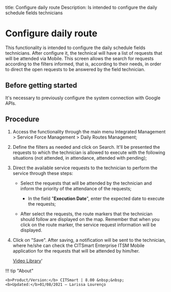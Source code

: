 title: Configure daily route
Description: Is intended to configure the daily schedule fields technicians
# Configure daily route

This functionality is intended to configure the daily schedule fields technicians. After configure it, the technical will have a list of requests that will be attended via Mobile.
This screen allows the search for requests according to the filters informed, that is, according to their needs, in order to direct the open requests to be answered by the field technician.

Before getting started
--------------------------

It's necessary to previously configure the system connection with Google APIs.

Procedure
-------------

1.  Access the functionality through the main menu Integrated Management \>
    Service Force Management \> Daily Routes Management;

2.  Define the filters as needed and click on Search. It'll be presented the
    requests to which the technician is allowed to execute with the following
    situations (not attended, in attendance, attended with pending);

3.  Direct the available service requests to the technician to perform the
    service through these steps:

    -   Select the requests that will be attended by the technician and inform
        the priority of the attendance of the requests;

        -   In the field "**Execution Date**", enter the expected date to
            execute the requests;

    -   After select the requests, the route markers that the technician should
        follow are displayed on the map. Remember that when you click on the
        route marker, the service request information will be displayed.

4.  Click on "Save". After saving, a notification will be sent to the
    technician, where he/she can check the CITSmart Enterprise ITSM Mobile
    application for the requests that will be attended by him/her.
    
    <i class='fa fa-youtube-play  fa-2x' style='color:#97ce17;vertical-align: middle;'> </i> [Video Library](https://www.youtube.com/playlist?list=PLB5qK2uzf2ROEeoHh3EbsZJxjr9hJSLIV)'

!!! tip "About"

    <b>Product/Version:</b> CITSmart | 8.00 &nbsp;&nbsp;
    <b>Updated:</b>01/08/2021 – Larissa Lourenço

